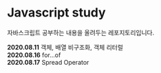 # Javascript study

자바스크립트 공부하는 내용을 올려두는 레포지토리입니다.

<b>2020.08.11</b> 객체, 배열 비구조화, 객체 리터럴<br>
<b>2020.08.16</b> for...of <br>
<b>2020.08.17</b> Spread Operator<br>
